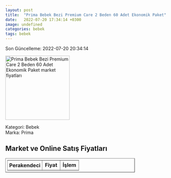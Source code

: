 ```yaml
---
layout: post
title:  "Prima Bebek Bezi Premium Care 2 Beden 60 Adet Ekonomik Paket"
date:   2022-07-20 17:34:14 +0300
image: undefined
categories: bebek
tags: bebek
---
```


Son Güncelleme: 2022-07-20 20:34:14

<img src="undefined" width="200" alt="Prima Bebek Bezi Premium Care 2 Beden 60 Adet Ekonomik Paket market fiyatları" />

Kategori: Bebek
<br />
Marka: Prima

<h2>Market ve Online Satış Fiyatları</h2>

<table border="1" style="padding: 5px;width:80%;">
  <tr>
    <td style="padding: 5px;"><strong>Perakendeci</strong></td>
    <td><strong>Fiyat</strong></td>
    <td><strong>İşlem</strong></td>
  </tr>
  
</table>
